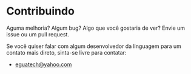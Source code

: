 # Contribuindo

Aguma melhoria? Algum bug? Algo que você gostaria de ver? Envie um issue ou um pull request.

Se você quiser falar com algum desenvolvedor da linguagem para um contato mais direto, sinta-se livre para contatar:

* [eguatech@yahoo.com](mailto:eguatech@yahoo.com)
